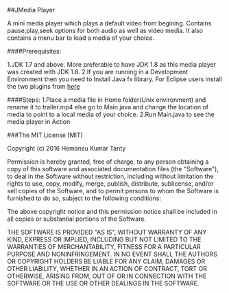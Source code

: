 ##JMedia Player

A mini media player which plays a default video from begining. Contains pause,play,seek options for both audio as well as video media. It also contains a menu bar to load a media of your choice.

####Prerequisites:

1.JDK 1.7 and above. More preferable to have JDK 1.8 as this media player was created with JDK 1.8.
2.If you are running in a Development Environment then you need to Install Java fx library. For Eclipse users install the two plugins from [here](https://www.eclipse.org/efxclipse/install.html)

####Steps:
1.Place a media file in Home folder(Unix environment) and rename it to trailer.mp4 else go to Main.java and change the location of media to point to a local media of your choice.
2.Run Main.java to see the media player in Action

###The MIT License (MIT)

Copyright (c) 2016 Hemansu Kumar Tanty

Permission is hereby granted, free of charge, to any person obtaining a copy
of this software and associated documentation files (the "Software"), to deal
in the Software without restriction, including without limitation the rights
to use, copy, modify, merge, publish, distribute, sublicense, and/or sell
copies of the Software, and to permit persons to whom the Software is
furnished to do so, subject to the following conditions:

The above copyright notice and this permission notice shall be included in all
copies or substantial portions of the Software.

THE SOFTWARE IS PROVIDED "AS IS", WITHOUT WARRANTY OF ANY KIND, EXPRESS OR
IMPLIED, INCLUDING BUT NOT LIMITED TO THE WARRANTIES OF MERCHANTABILITY,
FITNESS FOR A PARTICULAR PURPOSE AND NONINFRINGEMENT. IN NO EVENT SHALL THE
AUTHORS OR COPYRIGHT HOLDERS BE LIABLE FOR ANY CLAIM, DAMAGES OR OTHER
LIABILITY, WHETHER IN AN ACTION OF CONTRACT, TORT OR OTHERWISE, ARISING FROM,
OUT OF OR IN CONNECTION WITH THE SOFTWARE OR THE USE OR OTHER DEALINGS IN THE
SOFTWARE.

